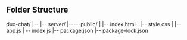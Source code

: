 
## Folder Structure
duo-chat/
|-- 
|-- server/
|-----public/
|     |-- index.html
|     |-- style.css
|     |-- app.js
|  -- index.js
|-- package.json
|-- package-lock.json
